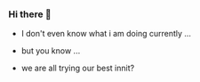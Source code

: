 ### Hi there 👋

- I don't even know what i am doing currently ...

- but you know ... 

- we are all trying our best innit?

<!--
**TNAlthea/TNAlthea** is a ✨ _special_ ✨ repository because its `README.md` (this file) appears on your GitHub profile.

Here are some ideas to get you started:

- 🔭 I’m currently working on ...
- 🌱 I’m currently learning ...
- 👯 I’m looking to collaborate on ...
- 🤔 I’m looking for help with ...
- 💬 Ask me about ...
- 📫 How to reach me: ...
- 😄 Pronouns: ...
- ⚡ Fun fact: ...

Nothing to be put on that list because ...

I don't even know what i am doing currently ...

but you know ... 

we are all trying our best innit?
-->
